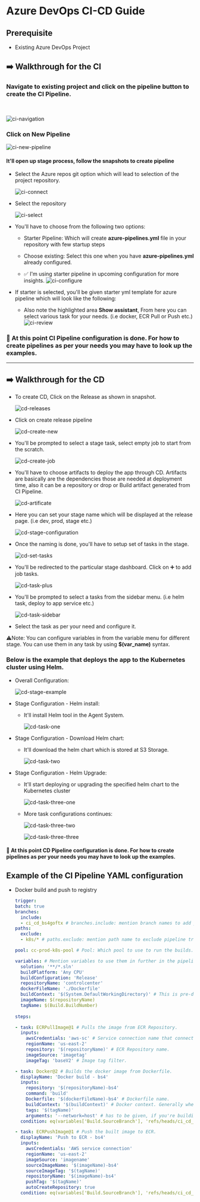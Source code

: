 # Azure DevOps CI-CD Guide

## Prerequisite
- Existing Azure DevOps Project

## ➡️ Walkthrough for the CI

### **Navigate to existing project and click on the pipeline button to create the CI Pipeline.**
<br />

![ci-navigation](https://raw.githubusercontent.com/meet86/configuration-readme/main/azure-devops-ci-cd-guide/assets/ci-navigation.png)
### **Click on New Pipeline**
![ci-new-pipeline](https://raw.githubusercontent.com/meet86/configuration-readme/main/azure-devops-ci-cd-guide/assets/ci-new-pipeline.png)

#### It'll open up stage process, follow the snapshots to create pipeline

- Select the Azure repos git option which will lead to selection of the project repository.

    ![ci-connect](https://raw.githubusercontent.com/meet86/configuration-readme/main/azure-devops-ci-cd-guide/assets/ci-connect.png)

- Select the repository

    ![ci-select](https://raw.githubusercontent.com/meet86/configuration-readme/main/azure-devops-ci-cd-guide/assets/ci-select.png)

- You'll have to choose from the following two options:
  - Starter Pipeline: Which will create **azure-pipelines.yml** file in your repository with few startup steps
  - Choose existing: Select this one when you have **azure-pipelines.yml** already configured.

  - ✅ I'm using starter pipeline in upcoming configuration for more insights.
    ![ci-configure](https://raw.githubusercontent.com/meet86/configuration-readme/main/azure-devops-ci-cd-guide/assets/ci-configure.png)


- If starter is selected, you'll be given starter yml template for azure pipeline which will look like the following:

    - Also note the highlighted area **Show assistant**, From here you can select various task for your needs. (i.e docker, ECR Pull or Push etc.)
    ![ci-review](https://raw.githubusercontent.com/meet86/configuration-readme/main/azure-devops-ci-cd-guide/assets/ci-review.png)

### 🏁 At this point CI Pipeline configuration is done. For how to create pipelines as per your needs you may have to look up the examples.

<hr />

## ➡️ Walkthrough for the CD

- To create CD, Click on the Release as shown in snapshot.
    
    ![cd-releases](https://raw.githubusercontent.com/meet86/configuration-readme/main/azure-devops-ci-cd-guide/assets/cd-releases.png)

- Click on create release pipeline
    
    ![cd-create-new](https://raw.githubusercontent.com/meet86/configuration-readme/main/azure-devops-ci-cd-guide/assets/cd-create-new.png)

- You'll be prompted to select a stage task, select empty job to start from the scratch.
  
    ![cd-create-job](https://raw.githubusercontent.com/meet86/configuration-readme/main/azure-devops-ci-cd-guide/assets/cd-create-job.png)

- You'll have to choose artifacts to deploy the app through CD. Artifacts are basically are the dependencies those are needed at deployment time, also it can be a repository or drop or Build artifact generated from CI Pipeline.
  
    ![cd-artificate](https://raw.githubusercontent.com/meet86/configuration-readme/main/azure-devops-ci-cd-guide/assets/cd-artifact.png)

- Here you can set your stage name which will be displayed at the release page. (i.e dev, prod, stage etc.)
  
    ![cd-stage-configuration](https://raw.githubusercontent.com/meet86/configuration-readme/main/azure-devops-ci-cd-guide/assets/cd-stage-configuration.png)

- Once the naming is done, you'll have to setup set of tasks in the stage.
    
    ![cd-set-tasks](https://raw.githubusercontent.com/meet86/configuration-readme/main/azure-devops-ci-cd-guide/assets/cd-set-tasks.png)

- You'll be redirected to the particular stage dashboard. Click on ➕ to add job tasks.
  
    ![cd-task-plus](https://raw.githubusercontent.com/meet86/configuration-readme/main/azure-devops-ci-cd-guide/assets/cd-task-plus.png)

- You'll be prompted to select a tasks from the sidebar menu. (i.e helm task, deploy to app service etc.)
  
    ![cd-task-sidebar](https://raw.githubusercontent.com/meet86/configuration-readme/main/azure-devops-ci-cd-guide/assets/cd-task-sidebar.png)

- Select the task as per your need and configure it.

⚠️Note: You can configure variables in from the variable menu for different stage. You can use them in any task by using **$(var_name)** syntax.

  
### Below is the example that deploys the app to the Kubernetes cluster using Helm.
  
- Overall Configuration:
  
    ![cd-stage-example](https://raw.githubusercontent.com/meet86/configuration-readme/main/azure-devops-ci-cd-guide/assets/cd-stage-example.png)

- Stage Configuration - Helm install:
  - It'll install Helm tool in the Agent System.

    ![cd-task-one](https://raw.githubusercontent.com/meet86/configuration-readme/main/azure-devops-ci-cd-guide/assets/cd-task-one.png)

- Stage Configuration - Download Helm chart:
  - It'll download the helm chart which is stored at S3 Storage.
  
    ![cd-task-two](https://raw.githubusercontent.com/meet86/configuration-readme/main/azure-devops-ci-cd-guide/assets/cd-task-two.png)

- Stage Configuration - Helm Upgrade:
  - It'll start deploying or upgrading the specified helm chart to the Kubernetes cluster
  
    ![cd-task-three-one](https://raw.githubusercontent.com/meet86/configuration-readme/main/azure-devops-ci-cd-guide/assets/cd-task-three-one.png)
    
  - More task configurations continues:

    ![cd-task-three-two](https://raw.githubusercontent.com/meet86/configuration-readme/main/azure-devops-ci-cd-guide/assets/cd-task-three-two.png)    

    ![cd-task-three-three](https://raw.githubusercontent.com/meet86/configuration-readme/main/azure-devops-ci-cd-guide/assets/cd-task-three-three.png)


#### 🏁 At this point CD Pipeline configuration is done. For how to create pipelines as per your needs you may have to look up the examples.

## Example of the CI Pipeline YAML configuration

- Docker build and push to registry
  
  ```yaml
  trigger:
  batch: true
  branches:
    include:
    - ci_cd_bs4goftx # branches.include: mention branch names to add pipeline trigger.
  paths:
    exclude:
    - k8s/* # paths.exclude: mention path name to exclude pipeline trigger. It won't trigger if any changes occurred in mentioned path.

  pool: cc-prod-k8s-pool # Pool: Which pool to use to run the builds.

  variables: # Mention variables to use them in further in the pipeline. To use, just insert variable name in $() syntax.
    solution: '**/*.sln'
    buildPlatform: 'Any CPU'
    buildConfiguration: 'Release'
    repositoryName: 'controlcenter'
    dockerFileName: './Dockerfile'
    buildContext: '$(System.DefaultWorkingDirectory)' # This is pre-defined variable. to see more, visit https://docs.microsoft.com/en-us/azure/devops/pipelines/build/variables?view=azure-devops&tabs=yaml
    imageName: $(repositoryName)
    tagName: $(Build.BuildNumber)
    
  steps:

  - task: ECRPullImage@1 # Pulls the image from ECR Repository.
    inputs:
      awsCredentials: 'aws-sc' # Service connection name that connects to an AWS Account.
      regionName: 'us-east-2'
      repository: '$(repositoryName)' # ECR Repository name.
      imageSource: 'imagetag'
      imageTag: 'baseV2' # Image tag filter.

  - task: Docker@2 # Builds the docker image from Dockerfile.
    displayName: 'Docker build - bs4'
    inputs:
      repository: '$(repositoryName)-bs4'
      command: 'build'
      Dockerfile: '$(dockerFileName)-bs4' # Dockerfile name.
      buildContext: '$(buildContext)' # Docker context. Generally where the Dockerfile is located.
      tags: '$(tagName)'
      arguments: '--network=host' # has to be given, if you're building an image inside docker in docker configuration.
    condition: eq(variables['Build.SourceBranch'], 'refs/heads/ci_cd_bs4goftx') # Activate this task only if it matches the given condition.

  - task: ECRPushImage@1 # Push the built image to ECR.
    displayName: 'Push to ECR - bs4'
    inputs:
      awsCredentials: 'AWS service connection'
      regionName: 'us-east-2'
      imageSource: 'imagename'
      sourceImageName: '$(imageName)-bs4'
      sourceImageTag: '$(tagName)'
      repositoryName: '$(imageName)-bs4'
      pushTag: '$(tagName)'
      autoCreateRepository: true
    condition: eq(variables['Build.SourceBranch'], 'refs/heads/ci_cd_bs4goftx')


  ```